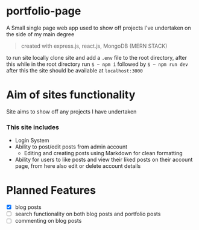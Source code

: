 # portfolio-page
A Small single page web app used to show off projects I've undertaken on the side of my main degree

> created with express.js, react.js, MongoDB (MERN STACK)

to run site locally clone site and add a `.env` file to the root directory, after this while in the root directory run `$ ~ npm i` followed by `$ ~ npm run dev` after this the site should be available at `localhost:3000`

# Aim of sites functionality

Site aims to show off any projects I have undertaken

### This site includes

- Login System
- Ability to post/edit posts from admin account
  - Editing and creating posts using Markdown for clean formatting
- Ability for users to like posts and view their liked posts on their account page, from here also edit or delete account details

# Planned Features

- [x] blog posts
- [ ] search functionality on both blog posts and portfolio posts
- [ ] commenting on blog posts
